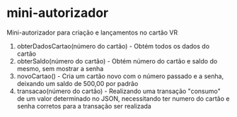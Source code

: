 # mini-autorizador
Mini-autorizador para criação e lançamentos no cartão VR

01. obterDadosCartao(número do cartão)  - Obtém todos os dados do cartão
02. obterSaldo(número do cartão)        - Obtém número do cartão e saldo do mesmo, sem mostrar a senha
03. novoCartao()                        - Cria um cartão novo com o número passado e a senha, deixando um saldo de 500,00 por padrão
04. transacao(número do cartão)         - Realizando uma transação "consumo" de um valor determinado no JSON, 
                                          necessitando ter numero do cartão e senha corretos para a transação ser realizada
